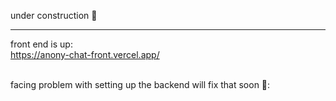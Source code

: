 under construction 🚧
<hr>

front end is up: <br>
https://anony-chat-front.vercel.app/

<br>
facing problem with setting up the backend will fix that soon 🍋:

